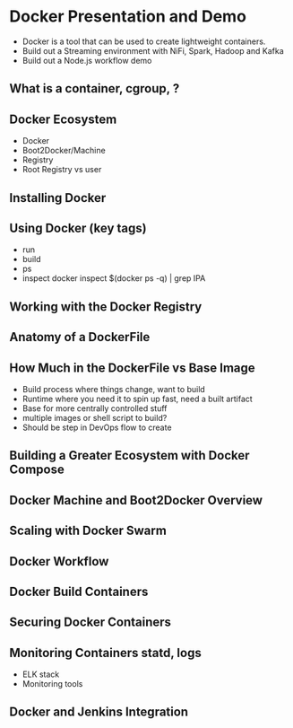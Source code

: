 # Docker Presentation and Demo
- Docker is a tool that can be used to create lightweight containers.
- Build out a Streaming environment with NiFi, Spark, Hadoop and Kafka
- Build out a Node.js workflow demo

## What is a container, cgroup, ?
## Docker Ecosystem
- Docker
- Boot2Docker/Machine
- Registry
- Root Registry vs user
## Installing Docker
## Using Docker (key tags)
- run
- build
- ps
- inspect docker inspect $(docker ps -q) | grep IPA
## Working with the Docker Registry
## Anatomy of a DockerFile
## How Much in the DockerFile vs Base Image
- Build process where things change, want to build
- Runtime where you need it to spin up fast, need a built artifact
- Base for more centrally controlled stuff
- multiple images or shell script to build?
- Should be step in DevOps flow to create
## Building a Greater Ecosystem with Docker Compose
## Docker Machine and Boot2Docker Overview
## Scaling with Docker Swarm
## Docker Workflow
## Docker Build Containers
## Securing Docker Containers
## Monitoring Containers statd, logs
- ELK stack
- Monitoring tools
## Docker and Jenkins Integration
